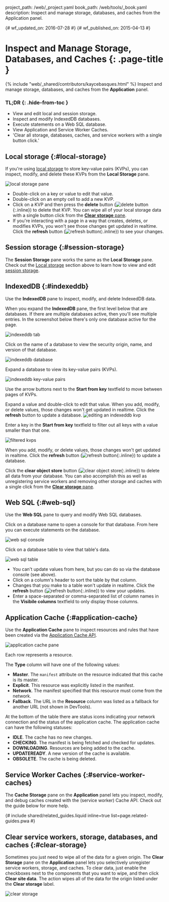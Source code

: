 project_path: /web/_project.yaml
book_path: /web/tools/_book.yaml
description: Inspect and manage storage, databases, and caches from the Application panel.

{# wf_updated_on: 2016-07-28 #}
{# wf_published_on: 2015-04-13 #}

# Inspect and Manage Storage, Databases, and Caches {: .page-title }

{% include "web/_shared/contributors/kaycebasques.html" %}
Inspect and manage storage, databases, and caches from the
<strong>Application</strong> panel.


### TL;DR {: .hide-from-toc }
- View and edit local and session storage.
- Inspect and modify IndexedDB databases.
- Execute statements on a Web SQL database.
- View Application and Service Worker Caches.
- 'Clear all storage, databases, caches, and service workers with a single button click.'


## Local storage {:#local-storage}

If you're using [local storage][ls] to store key-value pairs (KVPs), you can
inspect, modify, and delete these KVPs from the **Local Storage** pane.

![local storage pane][ls-pane]

* Double-click on a key or value to edit that value.
* Double-click on an empty cell to add a new KVP.
* Click on a KVP and then press the **delete** button
  (![delete button][delete]{:.inline}) to delete that KVP. You can
  wipe all of your local storage data with a single button click from the
  [**Clear storage** pane](#clear-storage).
* If you're interacting with a page in a way that creates, deletes, or modifies
  KVPs, you won't see those changes get updated in realtime. Click the
  **refresh** button (![refresh button][refresh]{:.inline}) to see your changes.

[ls]: https://developer.mozilla.org/en-US/docs/Web/API/Window/localStorage
[ls-pane]: /web/tools/chrome-devtools/manage-data/imgs/local-storage.png
[refresh]: /web/tools/chrome-devtools/manage-data/imgs/refresh.png
[delete]: /web/tools/chrome-devtools/manage-data/imgs/delete.png

## Session storage {:#session-storage}

The **Session Storage** pane works the same as the **Local Storage**
pane. Check out the [Local storage](#local-storage) section above to learn how
to view and edit [session storage][ss].

[ss]: https://developer.mozilla.org/en-US/docs/Web/API/Window/sessionStorage

## IndexedDB {:#indexeddb}

Use the **IndexedDB** pane to inspect, modify, and delete IndexedDB data.

When you expand the **IndexedDB** pane, the first level below that are
databases. If there are multiple databases active, then you'll see multiple
entries. In the screenshot below there's only one database active for the page.

![indexeddb tab][idb-tab]

Click on the name of a database to view the security origin, name, and version
of that database.

![indexeddb database][idb-db]

Expand a database to view its key-value pairs (KVPs).

![indexeddb key-value pairs][idb-kvps]

Use the arrow buttons next to the **Start from key** textfield to move between
pages of KVPs.

Expand a value and double-click to edit that value.
When you add, modify, or delete values, those changes won't get updated in
realtime. Click the **refresh** button to update a database.
![editing an indexeddb kvp][idb-edit]

Enter a key in the **Start from key** textfield to filter out all keys with
a value smaller than that one.

![filtered kvps][idb-filter]

When you add, modify, or delete values, those changes won't get updated in
realtime. Click the **refresh** button (![refresh button][refresh]{:.inline})
to update a database.

Click the **clear object store** button (![clear object store][cos]{:.inline})
to delete all data from your database. You can also accomplish this as well
as unregistering service workers and removing other storage and caches with
a single click from the [**Clear storage** pane](#clear-storage).

[idb-tab]: /web/tools/chrome-devtools/manage-data/imgs/idb-tab.png
[idb-db]: /web/tools/chrome-devtools/manage-data/imgs/idb-db.png
[idb-kvps]: /web/tools/chrome-devtools/manage-data/imgs/idb-kvps.png
[idb-edit]: /web/tools/chrome-devtools/manage-data/imgs/idb-edit.png
[idb-filter]: /web/tools/chrome-devtools/manage-data/imgs/idb-filter.png
[cos]: /web/tools/chrome-devtools/manage-data/imgs/clear-object-store.png

## Web SQL {:#web-sql}

Use the **Web SQL** pane to query and modify Web SQL databases.

Click on a database name to open a console for that database. From here you
can execute statements on the database.

![web sql console][wsc]

Click on a database table to view that table's data.

![web sql table][wst]

* You can't update values from here, but you can do so via the database
  console (see above).
* Click on a column's header to sort the table by that column.
* Changes that you make to a table won't update in realtime. Click the
  **refresh** button (![refresh button][refresh]{:.inline}) to view your
  updates.
* Enter a space-separated or comma-separated list of column names in the
  **Visibile columns** textfield to only display those columns.

[wsc]: /web/tools/chrome-devtools/manage-data/imgs/web-sql-console.png
[wst]: /web/tools/chrome-devtools/manage-data/imgs/web-sql-table.png

## Application Cache {:#application-cache}

Use the **Application Cache** pane to inspect resources and rules that have
been created via the [Application Cache API][appcache-api].

![application cache pane][appcache]

Each row represents a resource.

The **Type** column will have one of the following values:

* **Master**. The `manifest` attribute on the resource indicated that this
  cache is its master.
* **Explicit**. This resource was explicitly listed in the manifest.
* **Network**. The manifest specified that this resource must come from the
  network.
* **Fallback**. The URL in the **Resource** column was listed as a fallback
  for another URL (not shown in DevTools).

At the bottom of the table there are status icons indicating your network
connection and the status of the application cache. The application cache
can have the following statuses:

* **IDLE**. The cache has no new changes.
* **CHECKING**. The manifest is being fetched and checked for updates.
* **DOWNLOADING**. Resources are being added to the cache.
* **UPDATEREADY**. A new version of the cache is available.
* **OBSOLETE**. The cache is being deleted.

[appcache-api]: https://developer.mozilla.org/en-US/docs/Web/HTML/Using_the_application_cache
[appcache]: /web/tools/chrome-devtools/manage-data/imgs/appcache.png

## Service Worker Caches {:#service-worker-caches}

The **Cache Storage** pane on the **Application** panel lets you inspect,
modify, and debug caches created with the (service worker) Cache API. Check
out the guide below for more help.

{# include shared/related_guides.liquid inline=true list=page.related-guides.pwa #}

## Clear service workers, storage, databases, and caches {:#clear-storage}

Sometimes you just need to wipe all of the data for a given origin. The **Clear
Storage** pane on the **Application** panel lets you selectively unregister
service workers, storage, and caches. To clear data, just enable the checkboxes
next to the components that you want to wipe, and then click **Clear site
data**. The action wipes all of the data for the origin listed under the
**Clear storage** label.

![clear storage][clear]

[clear]: /web/tools/chrome-devtools/manage-data/imgs/clear-storage.png

